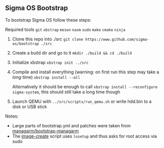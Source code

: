 ## Sigma OS Bootstrap

To bootstrap Sigma OS follow these steps:

Required tools `git` `xbstrap` `meson` `nasm` `sudo` `make` `cmake` `ninja`

1. Clone this repo into ./src `git clone https://www.github.com/sigma-os/bootstrap ./src`
2. Create a build dir and go to it `mkdir ./build && cd ./build`
3. Initialize xbstrap `xbstrap init ../src`
4. Compile and install everything (warning: on first run this step may take a *long* time) `xbstrap install --all`
   
   Alternatively it should be enough to call `xbstrap install --reconfigure sigma-system`, this should still take a long time though
5. Launch QEMU with `../src/scripts/run_qemu.sh` or write hdd.bin to a disk or USB stick

Notes:
- Large parts of bootstrap.yml and patches were taken from [managarm/bootstrap-managarm](https://github.com/managarm/bootstrap-managarm)
- The [image-create](https://gitlab.com/qookei/image_create) script uses `losetup` and thus asks for root access via sudo